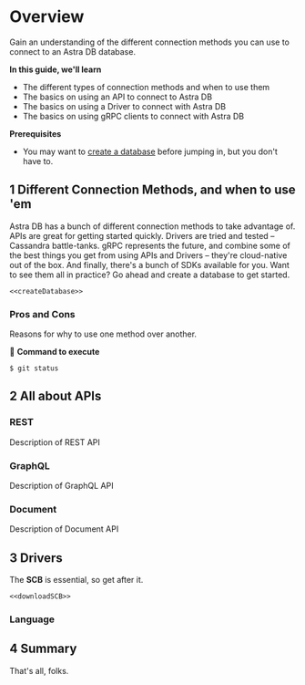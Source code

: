 # Overview
Gain an understanding of the different connection methods you can use to connect to an Astra DB database. 

**In this guide, we'll learn**
- The different types of connection methods and when to use them
- The basics on using an API to connect to Astra DB
- The basics on using a Driver to connect with Astra DB
- The basics on using gRPC clients to connect with Astra DB

**Prerequisites**
- You may want to [create a database](https://docs.datastax.com/en/astra-serverless/docs/) before jumping in, but you don't have to. 


## 1  Different Connection Methods, and when to use 'em
Astra DB has a bunch of different connection methods to take advantage of. APIs are great for getting started quickly. Drivers are tried and tested – Cassandra battle-tanks. gRPC represents the future, and combine some of the best things you get from using APIs and Drivers – they're cloud-native out of the box. And finally, there's a bunch of SDKs available for you. Want to see them all in practice? Go ahead and create a database to get started.

```<<createDatabase>>```

### Pros and Cons
Reasons for why to use one method over another.

📘 **Command to execute**
```shell
$ git status
```

## 2  All about APIs
### REST
Description of REST API

### GraphQL
Description of GraphQL API

### Document
Description of Document API

## 3 Drivers
The **SCB** is essential, so get after it.

```<<downloadSCB>>```

### Language

## 4 Summary
That's all, folks.
